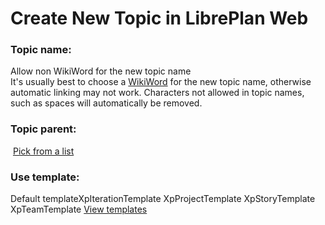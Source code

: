   

 Create New Topic in LibrePlan Web
==================================

###  Topic name:

Allow non WikiWord for the new topic name  
It's usually best to choose a [WikiWord](/twiki/bin/view/TWiki/WikiWord) for the new topic name, otherwise automatic linking may not work. Characters not allowed in topic names, such as spaces will automatically be removed.

###  Topic parent:

 [Pick from a list](LibrePlan_WebCreateNewTopic?parent=WebTopicList;pickparent=1)

###  Use template:

Default templateXpIterationTemplate XpProjectTemplate XpStoryTemplate XpTeamTemplate [View templates](/twiki/bin/view/TWiki/WebTemplateTopics?web=LibrePlan)
